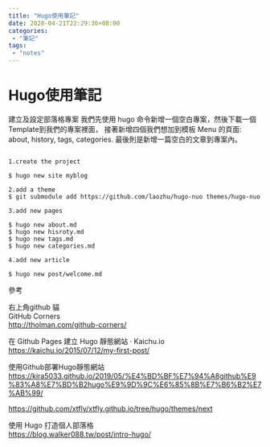 ```yaml
---
title: "Hugo使用筆記"
date: 2020-04-21T22:29:36+08:00
categories:
 - "筆記"
tags:
 - "notes"
---
```


# Hugo使用筆記
<!--more-->

建立及設定部落格專案
我們先使用 hugo 命令新增一個空白專案，然後下載一個Template到我們的專案裡面， 接著新增四個我們想加到模板 Menu 的頁面: about, history, tags, categories. 最後則是新增一篇空白的文章到專案內。

```Shell Script

1.create the project

$ hugo new site myblog

2.add a theme
$ git submodule add https://github.com/laozhu/hugo-nuo themes/hugo-nuo

3.add new pages

$ hugo new about.md
$ hugo new hisroty.md
$ hugo new tags.md
$ hugo new categories.md

4.add new article

$ hugo new post/welcome.md

```




參考

右上角github 貓  
GitHub Corners  
http://tholman.com/github-corners/  

在 Github Pages 建立 Hugo 靜態網站 · Kaichu.io  
https://kaichu.io/2015/07/12/my-first-post/

使用Github部署Hugo靜態網站  
https://kira5033.github.io/2019/05/%E4%BD%BF%E7%94%A8github%E9%83%A8%E7%BD%B2hugo%E9%9D%9C%E6%85%8B%E7%B6%B2%E7%AB%99/  

https://github.com/xtfly/xtfly.github.io/tree/hugo/themes/next

使用 Hugo 打造個人部落格  
https://blog.walker088.tw/post/intro-hugo/

